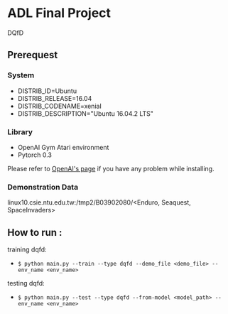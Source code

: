 # ADL Final Project

DQfD

## Prerequest

### System
- DISTRIB_ID=Ubuntu
- DISTRIB_RELEASE=16.04
- DISTRIB_CODENAME=xenial
- DISTRIB_DESCRIPTION="Ubuntu 16.04.2 LTS"
### Library
- OpenAI Gym Atari environment
- Pytorch 0.3

Please refer to [OpenAI's page](https://github.com/openai/gym) if you have any problem while installing.

### Demonstration Data

linux10.csie.ntu.edu.tw:/tmp2/B03902080/<Enduro, Seaquest, SpaceInvaders>

## How to run :

training dqfd:
* `$ python main.py --train --type dqfd --demo_file <demo_file> --env_name <env_name>`

testing dqfd:
* `$ python main.py --test --type dqfd --from-model <model_path> --env_name <env_name>`

